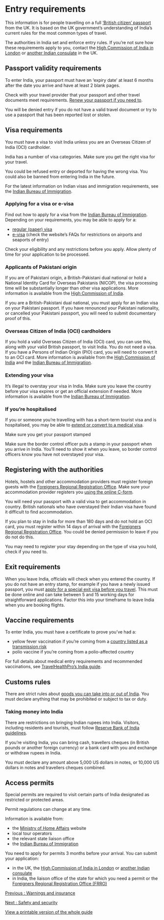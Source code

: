 # Entry requirements

This information is for people travelling on a full [‘British citizen’ passport](https://www.gov.uk/types-of-british-nationality) from the UK. It is based on the UK government’s understanding of India’s current rules for the most common types of travel.

The authorities in India set and enforce entry rules. If you’re not sure how these requirements apply to you, contact the [High Commission of India in London](https://www.hcilondon.gov.in/) or [another Indian consulate](https://www.hcilondon.gov.in/page/consular-jurisdiction/) in the UK.

## Passport validity requirements

To enter India, your passport must have an ‘expiry date’ at least 6 months after the date you arrive and have at least 2 blank pages.

Check with your travel provider that your passport and other travel documents meet requirements. [Renew your passport if you need to](https://www.gov.uk/renew-adult-passport/renew).

You will be denied entry if you do not have a valid travel document or try to use a passport that has been reported lost or stolen.

## Visa requirements

You must have a visa to visit India unless you are an Overseas Citizen of India (OCI) cardholder.

India has a number of visa categories. Make sure you get the right visa for your travel.

You could be refused entry or deported for having the wrong visa. You could also be banned from entering India in the future.

For the latest information on Indian visas and immigration requirements, see the [Indian Bureau of Immigration](https://boi.gov.in/boi/public/content/pages/1f620c28-6ba1-4f25-ae77-2e8b63b02b61).

### Applying for a visa or e-visa

Find out how to apply for a visa from the [Indian Bureau of Immigration](https://boi.gov.in/boi/public/content/pages/df1a154d-8883-44bf-9750-8208149fbc8e). Depending on your requirements, you may be able to apply for a:

* [regular (paper) visa](https://indianvisaonline.gov.in/visa/index.html)
* [e-visa](https://indianvisaonline.gov.in/evisa/tvoa.html) (check the website’s FAQs for restrictions on airports and seaports of entry)

Check your eligibility and any restrictions before you apply. Allow plenty of time for your application to be processed.

### Applicants of Pakistani origin

If you are of Pakistani origin, a British-Pakistani dual national or hold a National Identity Card for Overseas Pakistanis (NICOP), the visa processing time will be substantially longer than other visa applications. More information is available from the [High Commission of India](https://www.hcilondon.gov.in/page/persons-of-pakistani-origin/).

If you are a British-Pakistani dual national, you must apply for an Indian visa on your Pakistani passport. If you have renounced your Pakistani nationality, or cancelled your Pakistani passport, you will need to submit documentary proof of this.

### Overseas Citizen of India (OCI) cardholders

If you hold a valid Overseas Citizen of India (OCI) card, you can use this, along with your valid British passport, to visit India. You do not need a visa. If you have a Persons of Indian Origin (PIO) card, you will need to convert it to an OCI card. More information is available from the [High Commission of India](https://www.hcilondon.gov.in/page/oci-card/#:~:text=PIO%20Card%20holders%20can%20apply,%2F%2D%20plus%20VFS%20service%20charges) and the [Indian Bureau of Immigration](https://boi.gov.in/boi/public/content/pages/2484ead3-2c0b-4c05-af7f-f885726496d4).

### Extending your visa

It’s illegal to overstay your visa in India. Make sure you leave the country before your visa expires or get an official extension if needed. More information is available from the [Indian Bureau of Immigration](https://boi.gov.in/boi/public/content/pages/0b24515d-587b-44ea-a48b-b67d478b17f5).

### If you’re hospitalised

If you or someone you’re travelling with has a short-term tourist visa and is hospitalised, you may be able to [extend or convert to a medical visa](https://boi.gov.in/boi/public/content/pages/51280760-1ddb-4c72-8e1e-02b5731ef7a9).

Make sure you get your passport stamped

Make sure the border control officer puts a stamp in your passport when you arrive in India. You’ll need to show it when you leave, so border control officers know you have not overstayed your visa.

## Registering with the authorities

Hotels, hostels and other accommodation providers must register foreign guests with the [Foreigners Regional Registration Office](https://indianfrro.gov.in/efrro/home). Make sure your accommodation provider registers you [using the online C-form](https://indianfrro.gov.in/frro/FormC).

You will need your passport with a valid visa to get accommodation in country. British nationals who have overstayed their Indian visa have found it difficult to find accommodation.

If you plan to stay in India for more than 180 days and do not hold an OCI card, you must register within 14 days of arrival with the [Foreigners Regional Registration Office](https://indianfrro.gov.in/efrro/home). You could be denied permission to leave if you do not do this.

You may need to register your stay depending on the type of visa you hold, check if you need to.

## Exit requirements

When you leave India, officials will check when you entered the country. If you do not have an entry stamp, for example if you have a newly issued passport, you must [apply for a special exit visa before you travel](https://boi.gov.in/boi/public/content/pages/c1c55e3a-0317-478e-8591-b1c8effc5fab). This must be done online and can take between 5 and 15 working days for straightforward applications. Factor this into your timeframe to leave India when you are booking flights.

## Vaccine requirements

To enter India, you must have a certificate to prove you’ve had a:

* yellow fever vaccination if you’re coming from a [country listed as a transmission risk](https://nathnacyfzone.org.uk/factsheet/65/countries-with-risk-of-yellow-fever-transmission)
* polio vaccine if you’re coming from a polio-affected country

For full details about medical entry requirements and recommended vaccinations, see [TravelHealthPro’s India guide](https://travelhealthpro.org.uk/country/105/india#Vaccine_Recommendations).

## Customs rules

There are strict rules about [goods you can take into or out of India](https://www.cbic.gov.in/entities/internationalTravellers). You must declare anything that may be prohibited or subject to tax or duty.

### Taking money into India

There are restrictions on bringing Indian rupees into India. Visitors, including residents and tourists, must follow [Reserve Bank of India guidelines](https://m.rbi.org.in/scripts/FAQView.aspx?Id=66#q4).

If you’re visiting India, you can bring cash, travellers cheques (in British pounds or another foreign currency) or a bank card with you and exchange or withdraw rupees in India.

You must declare any amount above 5,000 US dollars in notes, or 10,000 US dollars in notes and travellers cheques combined.

## Access permits

Special permits are required to visit certain parts of India designated as restricted or protected areas.

Permit regulations can change at any time.

Information is available from:

* the [Ministry of Home Affairs](https://www.mha.gov.in/sites/default/files/2022-08/AnnexVII_01022018%5B1%5D.pdf) website
* local tour operators
* the relevant state liaison office
* the [Indian Bureau of Immigration](https://boi.gov.in/)

You need to apply for permits 3 months before your arrival. You can submit your application:

* in the UK, the [High Commission of India in London](https://www.hcilondon.gov.in/) or [another Indian consulate](https://www.hcilondon.gov.in/page/consular-jurisdiction/)
* in India, the liaison office of the state for which you need a permit or the [Foreigners Regional Registration Office (FRRO)](https://indianfrro.gov.in/efrro/home)

[Previous
:
Warnings and insurance](/foreign-travel-advice/india)

[Next
:
Safety and security](/foreign-travel-advice/india/safety-and-security)

[View a printable version of the whole guide](/foreign-travel-advice/india/print)